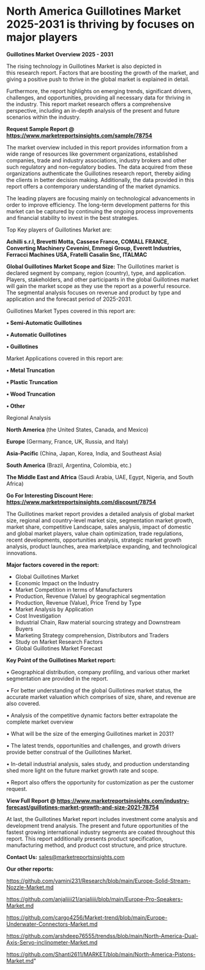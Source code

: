   # North America Guillotines Market 2025-2031 is thriving by focuses on major players

<Strong> Guillotines Market Overview 2025 - 2031</strong>

The rising technology in Guillotines Market is also depicted in this research report. Factors that are boosting the growth of the market, and giving a positive push to thrive in the global market is explained in detail.

Furthermore, the report highlights on emerging trends, significant drivers, challenges, and opportunities, providing all necessary data for thriving in the industry. This report market research offers a comprehensive perspective, including an in-depth analysis of the present and future scenarios within the industry.

<strong>Request Sample Report @ <a href=https://www.marketreportsinsights.com/sample/78754>https://www.marketreportsinsights.com/sample/78754</a></strong>

The market overview included in this report provides information from a wide range of resources like government organizations, established companies, trade and industry associations, industry brokers and other such regulatory and non-regulatory bodies. The data acquired from these organizations authenticate the Guillotines research report, thereby aiding the clients in better decision making. Additionally, the data provided in this report offers a contemporary understanding of the market dynamics.

The leading players are focusing mainly on technological advancements in order to improve efficiency. The long-term development patterns for this market can be captured by continuing the ongoing process improvements and financial stability to invest in the best strategies.

Top Key players of Guillotines Market are:

<strong>Achilli s.r.l, Brevetti Motta, Cassese France, COMALL FRANCE, Converting Machinery Cevenini, Emmegi Group, Everett Industries, Ferracci Machines USA, Fratelli Casalin Snc, ITALMAC</strong>

<strong><b>Global Guillotines Market Scope and Size:</b></strong>
The Guillotines market is declared segment by company, region (country), type, and application. Players, stakeholders, and other participants in the global Guillotines market will gain the market scope as they use the report as a powerful resource. The segmental analysis focuses on revenue and product by type and application and the forecast period of 2025-2031.

Guillotines Market Types covered in this report are:

<strong>• Semi-Automatic Guillotines

• Automatic Guillotines

• Guillotines</strong>

Market Applications covered in this report are:

<strong>• Metal Truncation

• Plastic Truncation

• Wood Truncation

• Other</strong> 

Regional Analysis

<strong>North America</strong> (the United States, Canada, and Mexico)

<strong>Europe</strong> (Germany, France, UK, Russia, and Italy)

<strong>Asia-Pacific</strong> (China, Japan, Korea, India, and Southeast Asia)

<strong>South America</strong> (Brazil, Argentina, Colombia, etc.)

<strong>The Middle East and Africa</strong> (Saudi Arabia, UAE, Egypt, Nigeria, and South Africa)

<strong>Go For Interesting Discount Here: <a href=https://www.marketreportsinsights.com/discount/78754>https://www.marketreportsinsights.com/discount/78754</a></strong>

The Guillotines market report provides a detailed analysis of global market size, regional and country-level market size, segmentation market growth, market share, competitive Landscape, sales analysis, impact of domestic and global market players, value chain optimization, trade regulations, recent developments, opportunities analysis, strategic market growth analysis, product launches, area marketplace expanding, and technological innovations.

<strong><b>Major factors covered in the report:</b></strong>
<ul>
  <li>Global Guillotines Market </li>
  <li>Economic Impact on the Industry</li>
  <li>Market Competition in terms of Manufacturers</li>
  <li>Production, Revenue (Value) by geographical segmentation</li>
  <li>Production, Revenue (Value), Price Trend by Type</li>
  <li>Market Analysis by Application</li>
  <li>Cost Investigation</li>
  <li>Industrial Chain, Raw material sourcing strategy and Downstream Buyers</li>
  <li>Marketing Strategy comprehension, Distributors and Traders</li>
  <li>Study on Market Research Factors</li>
  <li>Global Guillotines Market Forecast</li>
</ul>

<strong><b>Key Point of the Guillotines Market report:</b></strong>

• Geographical distribution, company profiling, and various other market segmentation are provided in the report.

• For better understanding of the global Guillotines market status, the accurate market valuation which comprises of size, share, and revenue are also covered.

• Analysis of the competitive dynamic factors better extrapolate the complete market overview

• What will be the size of the emerging Guillotines market in 2031?

• The latest trends, opportunities and challenges, and growth drivers provide better construal of the Guillotines Market.

• In-detail industrial analysis, sales study, and production understanding shed more light on the future market growth rate and scope.

• Report also offers the opportunity for customization as per the customer request.

<strong><b>View Full Report @ <a href=https://www.marketreportsinsights.com/industry-forecast/guillotines-market-growth-and-size-2021-78754>https://www.marketreportsinsights.com/industry-forecast/guillotines-market-growth-and-size-2021-78754</a></b></strong>


At last, the Guillotines Market report includes investment come analysis and development trend analysis. The present and future opportunities of the fastest growing international industry segments are coated throughout this report. This report additionally presents product specification, manufacturing method, and product cost structure, and price structure.

<strong>Contact Us:</strong>
sales@marketreportsinsights.com

<strong>Our other reports:</strong>

<a href=https://github.com/yamini231/Research/blob/main/Europe-Solid-Stream-Nozzle-Market.md>https://github.com/yamini231/Research/blob/main/Europe-Solid-Stream-Nozzle-Market.md</a>

<a href=https://github.com/anjaliiii21/anjaliiii/blob/main/Europe-Pro-Speakers-Market.md>https://github.com/anjaliiii21/anjaliiii/blob/main/Europe-Pro-Speakers-Market.md</a>

<a href=https://github.com/cargo4256/Market-trend/blob/main/Europe-Underwater-Connectors-Market.md>https://github.com/cargo4256/Market-trend/blob/main/Europe-Underwater-Connectors-Market.md</a>

<a href=https://github.com/arshdeep76555/trendss/blob/main/North-America-Dual-Axis-Servo-inclinometer-Market.md>https://github.com/arshdeep76555/trendss/blob/main/North-America-Dual-Axis-Servo-inclinometer-Market.md</a>

<a href=https://github.com/Shanti2611/MARKET/blob/main/North-America-Pistons-Market.md>https://github.com/Shanti2611/MARKET/blob/main/North-America-Pistons-Market.md</a>"
